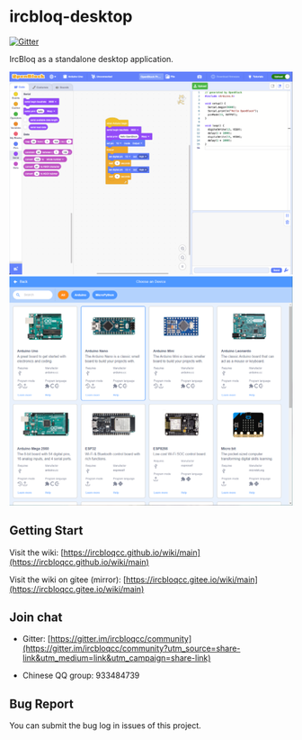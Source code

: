 # ircbloq-desktop

[![Gitter](https://badges.gitter.im/ircbloqcc/community.svg)](https://gitter.im/ircbloqcc/community?utm_source=badge&utm_medium=badge&utm_campaign=pr-badge)

IrcBloq as a standalone desktop application.

![screenshot](./doc/screenshot.png)
![screenshot2](./doc/screenshot2.png)

## Getting Start

Visit the wiki: [https://ircbloqcc.github.io/wiki/main](https://ircbloqcc.github.io/wiki/main)

Visit the wiki on gitee (mirror): [https://ircbloqcc.gitee.io/wiki/main](https://ircbloqcc.gitee.io/wiki/main)

## Join chat

- Gitter: [https://gitter.im/ircbloqcc/community](https://gitter.im/ircbloqcc/community?utm_source=share-link&utm_medium=link&utm_campaign=share-link)

- Chinese QQ group: 933484739

## Bug Report

You can submit the bug log in issues of this project.
